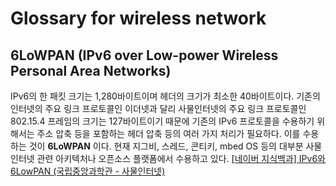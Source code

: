 # Glossary for wireless network


## 6LoWPAN \(IPv6 over Low-power Wireless Personal Area Networks) 

IPv6의 한 패킷 크기는 1,280바이트이며 헤더의 크기가 최소한 40바이트이다. 기존의 인터넷의 주요 링크 프로토콜인 이더넷과 달리 사물인터넷의 주요 링크 프로토콜인 802.15.4 프레임의 크기는 127바이트이기 때문에 기존의 IPv6 프로토콜을 수용하기 위해서는 주소 압축 등을 포함하는 헤더 압축 등의 여러 가지 처리가 필요하다. 이를 수용하는 것이 **6LoWPAN** 이다. 현재 지그비, 스레드, 콘티키, mbed OS 등의 대부분 사물인터넷 관련 아키텍처나 오픈소스 플랫폼에서 수용하고 있다. [[네이버 지식백과] IPv6와 6LowPAN (국립중앙과학관 - 사물인터넷)](https://terms.naver.com/entry.nhn?docId=3386831&cid=58369&categoryId=58369)


